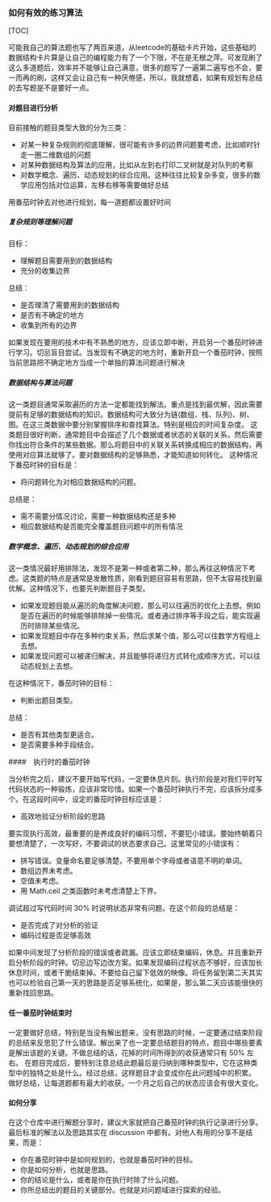 ### 如何有效的练习算法

[TOC]

可能我自己的算法题也写了两百来道，从leetcode的基础卡片开始，这些基础的数据结构卡片算是让自己的编程能力有了一个下限，不在是无根之萍。可发现刷了这么多道题后，效率并不能够让自己满意，很多的题写了一遍第二遍写也不会，要一而再的刷，这样又会让自己有一种厌倦感，所以，我就想着，如果有规划有总结的去写题是不是要好一点。

#### 对题目进行分析

目前接触的题目类型大致的分为三类：

* 对某一种复杂规则的彻底理解，很可能有许多的边界问题要考虑，比如顺时针走一圈二维数组的问题
* 对某种数据结构及算法的应用，比如从左到右打印二叉树就是对队列的考察
* 对数学概念、遍历、动态规划的综合应用。这种往往比较复杂多变，很多的数学应用包括对位运算，左移右移等需要做好总结

用番茄时钟去对他进行规划，每一道题都设置好时间

##### 复杂规则等理解问题

目标：

* 理解题目需要用到的数据结构
* 充分的收集边界

总结：

* 是否理清了需要用到的数据结构
* 是否有不确定的地方
* 收集到所有的边界

如果发现在要用的技术中有不熟悉的地方，应该立即中断，开启另一个番茄时钟进行学习。切忌盲目尝试。当发现有不确定的地方时，重新开启一个番茄时钟，按照当前思路把不确定地方当成一个单独的算法问题进行解决



##### 数据结构与算法问题

这一类题目通常采取遍历的方法一定都能找到解法。重点是找到最优解，因此需要提前有足够的数据结构的知识。数据结构可大致分为链(数组、栈、队列)、树、图。在这三类数据中要分别掌握排序和查找算法。特别是相应的时间复杂度。
这类题目很好判断，通常题目中会描述了几个数据或者状态的关联的关系，然后需要你找出符合条件的某些数据。那么将题目中的关联关系转换成相应的数据结构，再使用对应算法就够了。要对数据结构的足够熟悉，才能知道如何转化。
这种情况下番茄时钟的目标是：

- 将问题转化为对相应数据结构的问题。

总结是：

- 需不需要分情况讨论，需要一种数据结构还是多种
- 相应数据结构是否能完全覆盖题目问题中的所有情况



##### 数学概念、遍历、动态规划的综合应用

这一类情况最好用排除法，发现不是第一种或者第二种，那么再往这种情况下考虑。这类题的特点是通常是发散性质，刚看到题目容易有思路，但不太容易找到最优解。这种情况下，也要先判断题目子类型。

- 如果发现题目能从遍历的角度解决问题，那么可以往遍历的优化上去想。例如是否在遍历的时候能够排除掉一些情况。或者通过排序等手段之后，能实现遍历时排除某些情况。
- 如果发现题目中存在多种约束关系，然后求某个值，那么可以往数学方程组上去想。
- 如果发现问题可以被递归解决，并且能够将递归方式转化成顺序方式，可以往动态规划上去想。

在这种情况下，番茄时钟的目标：

- 判断出题目类型。

总结：

- 是否有其他类型更适合。
- 是否需要多种手段结合。

####　执行时的番茄时钟

当分析完之后，建议不要开始写代码，一定要休息片刻。执行阶段是对我们平时写代码状态的一种锻炼，应该非常珍惜。如果一个番茄时钟执行不完，应该拆分成多个。在这段时间中，设定的番茄时钟目标应该是：

- 高效地验证分析阶段的思路

要实现执行高效，最重要的是养成良好的编码习惯，不要犯小错误。要始终朝着只要想清楚了，一次写好，不要调试的状态要求自己。这里常见的小错误有：

- 拼写错误。变量命名要足够清楚，不要用单个字母或者语意不明的单词。
- 数组边界未考虑。
- 空值未考虑。
- 用 Math.ceil 之类函数时未考虑清楚上下界。

调试超过写代码时间 30% 时说明状态非常有问题。在这个阶段的总结是：

- 是否完成了对分析的验证
- 编码过程是否足够高效

如果中间发现了分析阶段的错误或者疏漏。应该立即结束编码，休息。并且重新开启分析阶段的时钟。切忌边写边改方案。如果发现编码过程状态不够好，应该加长休息时间，或者干脆结束掉。不要给自己留下低效的映像。将任务留到第二天其实也可以检验自己第一天的思路是否足够系统化，如果是，那么第二天应该能很快的重新找回思路。

#### 任一番茄时钟结束时

一定要做好总结，特别是当没有解出题来，没有思路的时候，一定要通过结束阶段的总结来反思犯了什么错误。解出来了也一定要总结题目的特点，题目中哪些要素是解出该题的关键。不做总结的话，花掉的时间所得到的收获通常只有 50% 左右。
在题目完成后，要特别注意总结此题最后是归纳到哪种类型中，它在这种类型中的独特之处是什么。经过总结，这样题目才会变成你在此问题域中的积累。
做好总结，让每道题都有最大的收获。一个月之后自己的状态应该会有很大变化。

#### 如何分享	

在这个仓库中进行解题分享时，建议大家就把自己番茄时钟的执行记录进行分享。最后标准的解法以及思路其实在 discussion 中都有。对他人有用的分享不是结果，而是：

- 你在番茄时钟中是如何规划的，也就是番茄时钟的目标。
- 你是如何分析，也就是思路。
- 你的结论是什么，或者是你在执行时除了什么问题。
- 你所总结出的题目的关键部分。也就是对问题域进行探索的经验。